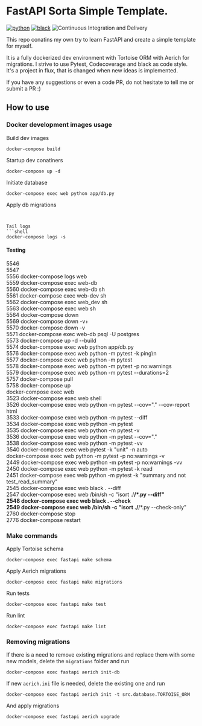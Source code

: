  
# FastAPI Sorta Simple Template.

[![python](https://img.shields.io/static/v1?label=python&message=3.9%2B&color=informational&logo=python&logoColor=white)](https://www.python.org/)
[![black](https://img.shields.io/badge/code%20style-black-000000.svg)](https://github.com/python/black)
![Continuous Integration and Delivery](https://github.com/falkowich/sorta-simple-fastapi-template/workflows/Github%20Actions/badge.svg?branch=master)

This repo conatins my own try to learn FastAPI and create a simple template for myself.

It is a fully dockerized dev environment with Tortoise ORM with Aerich for migrations. I strive to use Pytest, Codecoverage and black as code style.  
It's a project in flux, that is changed when new ideas is implemented. 

If you have any suggestions or even a code PR, do not hesitate to tell me or submit a PR :)

## How to use

### Docker development images usage

Build dev images

```shell
docker-compose build 
```

Startup dev conatiners

```shell
docker-compose up -d
```
Initiate database

```shell
docker-compose exec web python app/db.py
```

Apply db migrations

```shell


Tail logs
```shell
docker-compose logs -s
```

#### Testing




 
 
   
 5546   
 5547    
 5556  docker-compose logs web  
 5559  docker-compose exec web-db   
 5560  docker-compose exec web-db  sh  
 5561  docker-compose exec web-dev sh  
 5562  docker-compose exec web_dev sh  
 5563  docker-compose exec web sh  
 5564  docker-compose down  
 5569  docker-compose down -v+  
 5570  docker-compose down -v  
 5571  docker-compose exec web-db psql -U postgres  
 5573  docker-compose up -d --build  
 5574  docker-compose exec web python app/db.py  
 5576  docker-compose exec web python -m pytest -k ping\n  
 5577  docker-compose exec web python -m pytest  
 5578  docker-compose exec web python -m pytest -p no:warnings  
 5579  docker-compose exec web python -m pytest --durations=2  
 5757  docker-compose pull  
 5758  docker-compose up   
docker-compose exec web  
 3523  docker-compose exec web shell  
 3526  docker-compose exec web python -m pytest --cov="." --cov-report html  
 3533  docker-compose exec web python -m pytest --diff  
 3534  docker-compose exec web python -m pytest   
 3535  docker-compose exec web python -m pytest -v  
 3536  docker-compose exec web python -m pytest --cov="."  
 3538  docker-compose exec web python -m pytest -vv  
 3540  docker-compose exec web pytest -k "unit" -n auto  
 docker-compose exec web python -m pytest -p no:warnings -v  
 2449  docker-compose exec web python -m pytest -p no:warnings -vv  
 2450  docker-compose exec web python -m pytest -k read  
 2451  docker-compose exec web python -m pytest -k "summary and not test_read_summary"  
 2545  docker-compose exec web black . --diff  
 2547  docker-compose exec web /bin/sh -c "isort ./**/*.py --diff"  
 2548  docker-compose exec web black . --check  
 2549  docker-compose exec web /bin/sh -c "isort ./**/*.py --check-only"  
 2760  docker-compose stop  
 2776  docker-compose restart  
  

### Make commands

Apply Tortoise schema

```shell
docker-compose exec fastapi make schema
```

Apply Aerich migrations

```shell
docker-compose exec fastapi make migrations
```

Run tests

```shell
docker-compose exec fastapi make test
```

Run lint

```shell
docker-compose exec fastapi make lint
```

### Removing migrations

If there is a need to remove existing migrations and replace them with some new models, delete the `migrations` folder
and run

```shell
docker-compose exec fastapi aerich init-db
```

If new `aerich.ini` file is needed, delete the existing one and run

```shell
docker-compose exec fastapi aerich init -t src.database.TORTOISE_ORM
```

And apply migrations

```shell
docker-compose exec fastapi aerich upgrade
```
